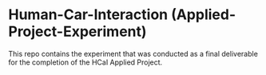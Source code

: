 # Human-Car-Interaction (Applied-Project-Experiment)
This repo contains the experiment that was conducted as a final deliverable for the completion of the HCaI Applied Project.
